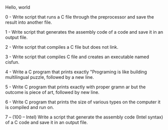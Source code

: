 Hello, world

0 - Write script that runs a C file through the preprocessor and save the result into another file.

1 - Write script that generates the assembly code of a code and save it in an output file.

2 - Write script that compiles a C file but does not link.

3 - Write script that compiles C file and creates an executable named cisfun.

4 - Write a C program that prints exactly "Programing is like building multilingual puzzle, followed by a new line.

5 - Write C program that prints exactly with proper gramn ar but the outcome is piece of art, followed by new line.

6 - Write C program that prints the size of various types on the computer it is compiled and run on.

7 – (100 – Intel) Write a script that generate the assembly code (Intel syntax) of a C code and save it in an output file.

